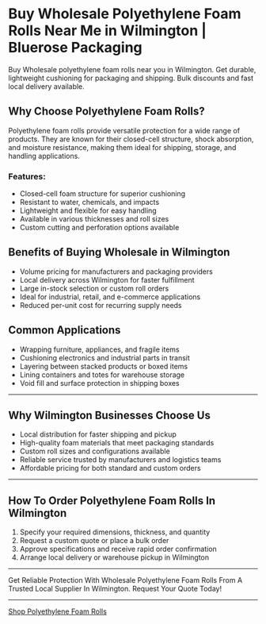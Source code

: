 # Buy Wholesale Polyethylene Foam Rolls Near Me in Wilmington | Bluerose Packaging

Buy Wholesale polyethylene foam rolls near you in Wilmington. Get durable, lightweight cushioning for packaging and shipping. Bulk discounts and fast local delivery available.  

## Why Choose Polyethylene Foam Rolls?

Polyethylene foam rolls provide versatile protection for a wide range of products. They are known for their closed-cell structure, shock absorption, and moisture resistance, making them ideal for shipping, storage, and handling applications.

### Features:

- Closed-cell foam structure for superior cushioning  
- Resistant to water, chemicals, and impacts  
- Lightweight and flexible for easy handling  
- Available in various thicknesses and roll sizes  
- Custom cutting and perforation options available  

## Benefits of Buying Wholesale in Wilmington

- Volume pricing for manufacturers and packaging providers  
- Local delivery across Wilmington for faster fulfillment  
- Large in-stock selection or custom roll orders  
- Ideal for industrial, retail, and e-commerce applications  
- Reduced per-unit cost for recurring supply needs  

## Common Applications

- Wrapping furniture, appliances, and fragile items  
- Cushioning electronics and industrial parts in transit  
- Layering between stacked products or boxed items  
- Lining containers and totes for warehouse storage  
- Void fill and surface protection in shipping boxes  

---

## Why Wilmington Businesses Choose Us

- Local distribution for faster shipping and pickup  
- High-quality foam materials that meet packaging standards  
- Custom roll sizes and configurations available  
- Reliable service trusted by manufacturers and logistics teams  
- Affordable pricing for both standard and custom orders  

---

## How To Order Polyethylene Foam Rolls In Wilmington

1. Specify your required dimensions, thickness, and quantity  
2. Request a custom quote or place a bulk order  
3. Approve specifications and receive rapid order confirmation  
4. Arrange local delivery or warehouse pickup in Wilmington  

---

Get Reliable Protection With Wholesale Polyethylene Foam Rolls From A Trusted Local Supplier In Wilmington. Request Your Quote Today!

---

[Shop Polyethylene Foam Rolls](https://www.bluerosepackaging.com/location/wilmington/buy-polyethylene-foam-rolls-near-me-in-wilmington/)

